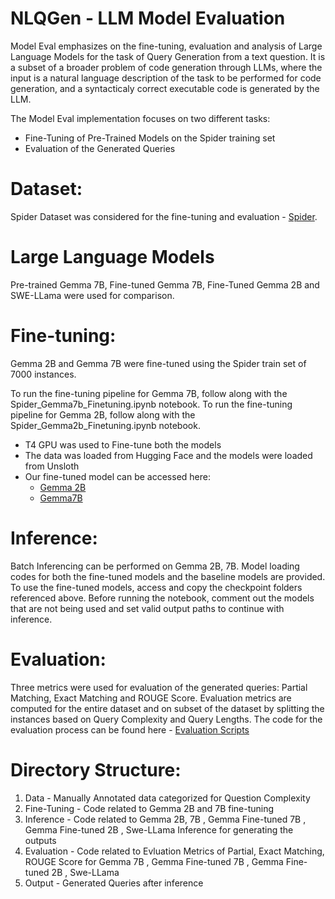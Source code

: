 # NLQGen - LLM Model Evaluation


Model Eval emphasizes on the fine-tuning, evaluation and analysis of Large Language Models for the task of Query Generation from a text question. It is a subset of a broader problem of code generation through LLMs, where the input is a natural language description of the task to be performed for code generation, and a syntacticaly correct executable code is generated by the LLM.

The Model Eval implementation focuses on two different tasks:
* Fine-Tuning of Pre-Trained Models on the Spider training set
* Evaluation of the Generated Queries 

# Dataset:
Spider Dataset was considered for the fine-tuning and evaluation - [Spider](https://huggingface.co/datasets/xlangai/spider). 

# Large Language Models
Pre-trained Gemma 7B, Fine-tuned Gemma 7B, Fine-Tuned Gemma 2B and SWE-LLama were used for comparison.

# Fine-tuning:

Gemma 2B and Gemma 7B were fine-tuned using the Spider train set of 7000 instances.

To run the fine-tuning pipeline for Gemma 7B, follow along with the Spider_Gemma7b_Finetuning.ipynb notebook. 
To run the fine-tuning pipeline for Gemma 2B, follow along with the Spider_Gemma2b_Finetuning.ipynb notebook. 

* T4 GPU was used to Fine-tune both the models
* The data was loaded from Hugging Face and the models were loaded from Unsloth
* Our fine-tuned model can be accessed here:
  * [Gemma 2B](https://drive.google.com/drive/folders/1wxKIJZj61mgEf3IDu8bFtAall_ThC2Gb?usp=drive_link)
  * [Gemma7B](https://drive.google.com/drive/folders/13uOIU47VG6GX17Nybba2UV7t4URdnbd4?usp=drive_link)

 
# Inference:
Batch Inferencing can be performed on Gemma 2B, 7B. Model loading codes for both the fine-tuned models and the baseline models are provided. To use the fine-tuned models, access and copy the checkpoint folders referenced above. Before running the notebook, comment out the models that are not being used and set valid output paths to continue with inference. 


# Evaluation:
Three metrics were used for evaluation of the generated queries: Partial Matching, Exact Matching and ROUGE Score. 
Evaluation metrics are computed for the entire dataset and on subset of the dataset by splitting the instances based on Query Complexity and Query Lengths. 
The code for the evaluation process can be found here - [Evaluation Scripts]([https://drive.google.com/drive/folders/13uOIU47VG6GX17Nybba2UV7t4URdnbd4?usp=drive_link](https://drive.google.com/drive/u/2/folders/1pfF7lPnl6gMOje6CgtxvvmHMQLrTVfxo))



# Directory  Structure:

1. Data - Manually Annotated data categorized for Question Complexity
2. Fine-Tuning - Code related to Gemma 2B and 7B fine-tuning
3. Inference - Code related to Gemma 2B, 7B , Gemma Fine-tuned 7B , Gemma Fine-tuned 2B , Swe-LLama Inference for generating the outputs
4. Evaluation - Code related to Evluation Metrics of Partial, Exact Matching, ROUGE Score for Gemma  7B , Gemma Fine-tuned 7B , Gemma Fine-tuned 2B , Swe-LLama 
5. Output - Generated Queries after inference


 
  
